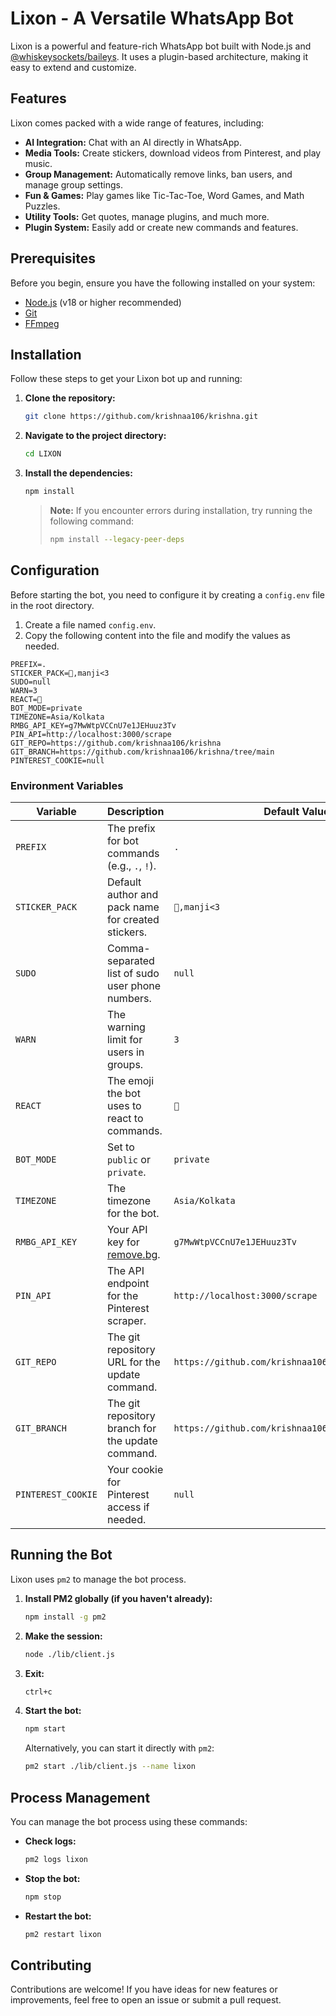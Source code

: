 # Lixon - A Versatile WhatsApp Bot



Lixon is a powerful and feature-rich WhatsApp bot built with Node.js and [@whiskeysockets/baileys](https://github.com/WhiskeySockets/Baileys). It uses a plugin-based architecture, making it easy to extend and customize.

## Features

Lixon comes packed with a wide range of features, including:

- **AI Integration:** Chat with an AI directly in WhatsApp.
- **Media Tools:** Create stickers, download videos from Pinterest, and play music.
- **Group Management:** Automatically remove links, ban users, and manage group settings.
- **Fun & Games:** Play games like Tic-Tac-Toe, Word Games, and Math Puzzles.
- **Utility Tools:** Get quotes, manage plugins, and much more.
- **Plugin System:** Easily add or create new commands and features.

## Prerequisites

Before you begin, ensure you have the following installed on your system:

- [Node.js](https://nodejs.org/) (v18 or higher recommended)
- [Git](https://git-scm.com/)
- [FFmpeg](https://ffmpeg.org/download.html)

## Installation

Follow these steps to get your Lixon bot up and running:

1.  **Clone the repository:**
    ```bash
    git clone https://github.com/krishnaa106/krishna.git
    ```

2.  **Navigate to the project directory:**
    ```bash
    cd LIXON
    ```

3.  **Install the dependencies:**
    ```bash
    npm install
    ```
    > **Note:** If you encounter errors during installation, try running the following command:
    > ```bash
    > npm install --legacy-peer-deps
    > ```

## Configuration

Before starting the bot, you need to configure it by creating a `config.env` file in the root directory.

1.  Create a file named `config.env`.
2.  Copy the following content into the file and modify the values as needed.

```env
PREFIX=.
STICKER_PACK=🔫,manji<3
SUDO=null
WARN=3
REACT=🫧
BOT_MODE=private
TIMEZONE=Asia/Kolkata
RMBG_API_KEY=g7MwWtpVCCnU7e1JEHuuz3Tv
PIN_API=http://localhost:3000/scrape
GIT_REPO=https://github.com/krishnaa106/krishna
GIT_BRANCH=https://github.com/krishnaa106/krishna/tree/main
PINTEREST_COOKIE=null
```

### Environment Variables

| Variable           | Description                                        | Default Value                                      |
| ------------------ | -------------------------------------------------- | -------------------------------------------------- |
| `PREFIX`           | The prefix for bot commands (e.g., `.`, `!`).      | `.`                                                |
| `STICKER_PACK`     | Default author and pack name for created stickers. | `🔫,manji<3`                                       |
| `SUDO`             | Comma-separated list of sudo user phone numbers.   | `null`                                             |
| `WARN`             | The warning limit for users in groups.             | `3`                                                |
| `REACT`            | The emoji the bot uses to react to commands.       | `🫧`                                               |
| `BOT_MODE`         | Set to `public` or `private`.                      | `private`                                          |
| `TIMEZONE`         | The timezone for the bot.                          | `Asia/Kolkata`                                     |
| `RMBG_API_KEY`     | Your API key for [remove.bg](https://www.remove.bg/). | `g7MwWtpVCCnU7e1JEHuuz3Tv`                         |
| `PIN_API`          | The API endpoint for the Pinterest scraper.        | `http://localhost:3000/scrape`                     |
| `GIT_REPO`         | The git repository URL for the update command.     | `https://github.com/krishnaa106/krishna`              |
| `GIT_BRANCH`       | The git repository branch for the update command.  | `https://github.com/krishnaa106/krishna/tree/main`    |
| `PINTEREST_COOKIE` | Your cookie for Pinterest access if needed.        | `null`                                             |

## Running the Bot

Lixon uses `pm2` to manage the bot process.

1.  **Install PM2 globally (if you haven't already):**
    ```bash
    npm install -g pm2
    ```

2.  **Make the session:**
    ```bash
    node ./lib/client.js
    ```

3.  **Exit:**
    ```bash
    ctrl+c
    ```

4.  **Start the bot:**
    ```bash
    npm start
    ```
    Alternatively, you can start it directly with `pm2`:
    ```bash
    pm2 start ./lib/client.js --name lixon
    ```

## Process Management

You can manage the bot process using these commands:

-   **Check logs:**
    ```bash
    pm2 logs lixon
    ```
-   **Stop the bot:**
    ```bash
    npm stop
    ```
-   **Restart the bot:**
    ```bash
    pm2 restart lixon
    ```

## Contributing

Contributions are welcome! If you have ideas for new features or improvements, feel free to open an issue or submit a pull request.

